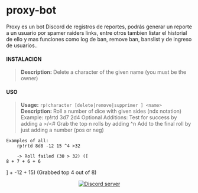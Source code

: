 # proxy-bot
Proxy es un bot Discord de registros de reportes, podrás generar un reporte a un usuario por spamer raiders links, entre otros tambien listar el historial de ello y mas funciones como log de ban, remove ban, banslist  y de ingreso de usuarios..

#### INSTALACION

>**Description:** Delete a character of the given name (you must be the owner)


#### USO
>**Usage:** `rp!character [delete|remove|supprimer
] <name>`
>**Description:** Roll a number of dice with given sides (ndx notation)
Example: rp!rtd 3d7 2d4
Optional Additions:
    Test for success by adding a >/<#
    Grab the top n rolls by adding ^n
    Add to the final roll by just adding a number (pos or neg)

    Examples of all:
        rp!rtd 8d8 -12 15 ^4 >32

        -> Roll failed (30 > 32) ([
    8 + 7 + 6 + 6
] + -12 + 15) (Grabbed top 4 out of 8)

<p align="center">
  <a href="https://discord.gg/VxwER6t"><img src="https://discordapp.com/api/guilds/312846399731662850/widget.png?style=banner2" alt="Discord server"></a>
</p>

